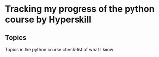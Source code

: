 # Tracking my progress of the python course by Hyperskill
## Topics

Topics in the python course check-list of what I know
